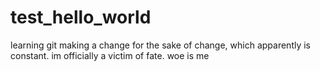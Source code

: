 # test_hello_world
learning git
making a change for the sake of change, which apparently is constant. im officially a victim of fate. woe is me
